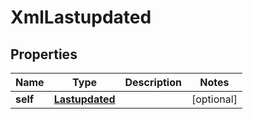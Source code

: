 
# XmlLastupdated

## Properties
| Name | Type | Description | Notes |
| ------------ | ------------- | ------------- | ------------- |
| **self** | [**Lastupdated**](Lastupdated.md) |  |  [optional] |



